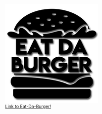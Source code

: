 <img src="/public/assets/images/banner.png" alt="banner">
<br>
<a href="https://burger-ma.herokuapp.com/">Link to Eat-Da-Burger!</a>
